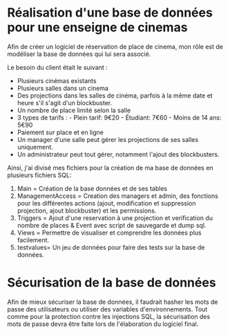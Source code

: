 # Réalisation d'une base de données pour une enseigne de cinemas

Afin de créer un logiciel de réservation de place de cinema, mon rôle est de modéliser la base de données qui lui sera associé. 

Le besoin du client était le suivant : 
+ Plusieurs cinémas existants
+ Plusieurs salles dans un cinema
+ Des projections dans les salles de cinéma, parfois à la même date et heure s'il s'agit d'un blockbuster. 
+ Un nombre de place limité selon la salle
+ 3 types de tarifs : - Plein tarif: 9€20 - Étudiant: 7€60 - Moins de 14 ans: 5€90
+ Paiement sur place et en ligne
+ Un manager d'une salle peut gérer les projections de ses salles uniquement.
+ Un administrateur peut tout gérer, notamment l'ajout des blockbusters.

Ainsi, j'ai divisé mes fichiers pour la création de ma base de données en plusieurs fichiers SQL: 

1. Main = Création de la base données et de ses tables
2. ManagementAccess = Creation des managers et admin, des fonctions pour les différentes actions (ajout, modification et suppression projection, ajout blockbuster) et les permissions.
3. Triggers = Ajout d'une reservation à une projection et verification du nombre de places & Event avec script de sauvegarde et dump sql.
4. Views = Permettre de visualiser et comprendre les données plus facilement.
5. testvalues= Un jeu de données pour faire des tests sur la base de données.

# Sécurisation de la base de données
Afin de mieux sécuriser la base de données, il faudrait hasher les mots de passe des utilisateurs ou utiliser des variables d'environnements. 
Tout comme pour la protection contre les injections SQL, la sécurisation des mots de passe devra être faite lors de l'élaboration du logiciel final. 
